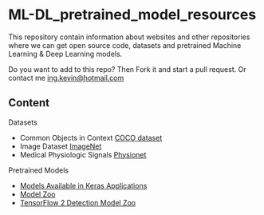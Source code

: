 # ML-DL_pretrained_model_resources
This repository contain information about websites and other repositories where we can get open source code, datasets and pretrained Machine Learning & Deep Learning models.

Do you want to add to this repo? Then Fork it and start a pull request. Or contact me ing.kevin@hotmail.com

## Content

Datasets
* Common Objects in Context [COCO dataset](https://cocodataset.org/#home)
* Image Dataset [ImageNet](http://www.image-net.org/)
* Medical Physiologic Signals [Physionet](https://www.physionet.org/)

Pretrained Models
* [Models Available in Keras Applications](https://keras.io/api/applications/)
* [Model Zoo](https://modelzoo.co/)
* [TensorFlow 2 Detection Model Zoo](https://github.com/tensorflow/models/blob/master/research/object_detection/g3doc/tf2_detection_zoo.md)
